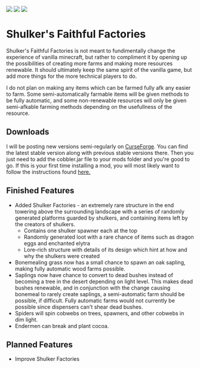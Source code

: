 ![](http://cf.way2muchnoise.eu/title/cobbler.svg) ![](http://cf.way2muchnoise.eu/full_cobbler_downloads.svg) ![](http://cf.way2muchnoise.eu/versions/cobbler.svg)
# Shulker's Faithful Factories

Shulker's Faithful Factories is not meant to fundimentally change the experience of vanilla minecraft, but rather to compliment it by opening up the possibilities of creating more farms and making more resources renewable. It should ultimately keep the same spirit of the vanilla game, but add more things for the more technical players to do.

I do not plan on making any items which can be farmed fully afk any easier to farm. Some semi-automatically farmable items will be given methods to be fully automatic, and some non-renewable resources will only be given semi-afkable farming methods depending on the usefullness of the resource.

## Downloads
I will be posting new versions semi-regularly on [CurseForge](https://www.curseforge.com/minecraft/mc-mods/cobbler). You can find the latest stable version along with previous stable versions there. Then you just need to add the cobbler<versionNumber>.jar file to your mods folder and you're good to go. If this is your first time installing a mod, you will most likely want to follow the instructions found [here.](https://minecraft.gamepedia.com/Mods/Installing_Forge_mods)

## Finished Features
- Added Shulker Factories - an extremely rare structure in the end towering above the surrounding landscape with a series of randomly generated platforms guarded by shulkers, and containing items left by the creators of shulkers.
  - Contains one shulker spawner each at the top
  - Randomly generated loot with a rare chance of items such as dragon eggs and enchanted elytra
  - Lore-rich structure with details of its design which hint at how and why the shulkers were created
- Bonemealing grass now has a small chance to spawn an oak sapling, making fully automatic wood farms possible.
- Saplings now have chance to convert to dead bushes instead of becoming a tree in the desert depending on light level. This makes dead bushes renewable, and in conjunction with the change causing bonemeal to rarely create saplings, a semi-automatic farm should be possible, if difficult. Fully automatic farms would not currently be possible since dispensers can't shear dead bushes. 
- Spiders will spin cobwebs on trees, spawners, and other cobwebs in dim light.
- Endermen can break and plant cocoa.

## Planned Features
- Improve Shulker Factories
